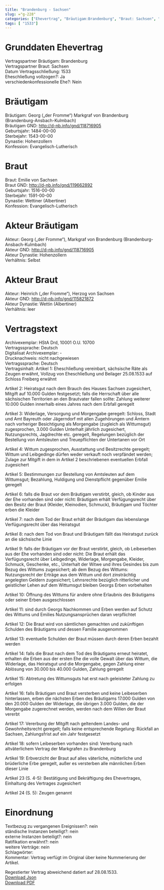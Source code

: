 ```yaml
---
title: "Brandenburg - Sachsen"
slug: ="g-228"
categories: ["Ehevertrag", "Bräutigam:Brandenburg", "Braut: Sachsen", "Eheschließung vollzogen?:Ja", "verschiedenkonfessionelle Ehe?:Nein", "Dynastie Bräutigam:Hohenzollern", "Akteur Bräutigam:Georg („der Fromme“), Markgraf von Brandenburg (Brandenburg-Ansbach-Kulmbach)", "Akteur Braut:Heinrich („der Fromme“), Herzog von Sachsen", "Textbezug?:nein", "Ständisch?:nein", "Ratifikation?:nein", "Sonstiges?:nein", "Bräutigam:Brandenburg", "Braut: Sachsen"]
tags: [ "1533"]
---
```

<!--more-->

# Grunddaten Ehevertrag

Vertragspartner Bräutigam: Brandenburg<br>
Vertragspartner Braut: Sachsen<br>
Datum Vertragsschließung: 1533<br>
Eheschließung vollzogen?: Ja<br>
verschiedenkonfessionelle Ehe?: Nein<br>
# Bräutigam

Bräutigam: Georg („der Fromme“) Markgraf von Brandenburg (Brandenburg-Ansbach-Kulmbach)<br>
Bräutigam GND: http://d-nb.info/gnd/118716905<br>
Geburtsjahr: 1484-00-00<br>
Sterbejahr: 1543-00-00<br>
Dynastie: Hohenzollern<br>
Konfession: Evangelisch-Lutherisch<br>
# Braut

Braut: Emilie von Sachsen<br>
Braut GND: http://d-nb.info/gnd/119662892<br>
Geburtsjahr: 1516-00-00<br>
Sterbejahr: 1591-00-00<br>
Dynastie: Wettiner (Albertiner)<br>
Konfession: Evangelisch-Lutherisch<br>
# Akteur Bräutigam

Akteur: Georg („der Fromme“), Markgraf von Brandenburg (Brandenburg-Ansbach-Kulmbach)<br>
Akteur GND: http://d-nb.info/gnd/118716905<br>
Akteur Dynastie: Hohenzollern<br>
Verhältnis: Selbst<br>
# Akteur Braut

Akteur: Heinrich („der Fromme“), Herzog von Sachsen<br>
Akteur GND: http://d-nb.info/gnd/115821872<br>
Akteur Dynastie: Wettin (Albertiner)<br>
Verhältnis: leer<br>
# Vertragstext

Archivexemplar: HStA Drd, 10001 O.U. 10700 <br>
Vertragssprache: Deutsch<br>
Digitalisat Archivexemplar: -<br>
Drucknachweis: nicht nachgewiesen<br>
Vertragssprache: Deutsch<br>
Vertragsinhalt: Artikel 1: Eheschließung vereinbart, sächsische Räte als Zeugen erwähnt, Vollzug von Eheschließung und Beilager 25.08.1533 auf Schloss Freiberg erwähnt

Artikel 2: Heiratsgut nach dem Brauch des Hauses Sachsen zugesichert, Mitgift auf 10.000 Gulden festgesetzt; falls die Herrschaft über alle sächsischen Territorien an den Brautvater fallen sollte: Zahlung weiterer 10.000 Gulden innerhalb eines Jahres nach dem Erbfall geregelt

Artikel 3: Widerlage, Versorgung und Morgengabe geregelt: Schloss, Stadt und Amt Bayreuth oder Jägerndorf mit allen Zugehörungen und Ämtern nach vorheriger Besichtigung als Morgengabe (zugleich als Wittumsgut) zugesprochen, 3.000 Gulden Unterhalt jährlich zugesichert, Nutzungsrechts, Jagdrechte etc. geregelt, Regelungen bezüglich der Bestellung von Amtsleuten und Treuepflichten der Untertanen vor Ort

Artikel 4: Wittum zugesprochen, Ausstattung und Besitzrechte geregelt; Wittum und Leibgedinge dürfen weder verkauft noch verpfändet werden; Zulage zur Mitgift in dem in Artikel 2 beschriebenen eventuellen Erbfall zugesichert

Artikel 5: Bestimmungen zur Bestellung von Amtsleuten auf dem Wittumsgut; Bezahlung, Huldigung und Dienstpflicht gegenüber Emilie geregelt

Artikel 6: falls die Braut vor dem Bräutigam verstirbt, gleich, ob Kinder aus der Ehe vorhanden sind oder nicht: Bräutigam erhält Verfügungsrecht über den Besitz der Braut (Kleider, Kleinodien, Schmuck), Bräutigam und Töchter erben die Kleider

Artikel 7: nach dem Tod der Braut erhält der Bräutigam das lebenslange Verfügungsrecht über das Heiratsgut

Artikel 8: nach dem Tod von Braut und Bräutigam fällt das Heiratsgut zurück an die sächsische Linie

Artikel 9: falls der Bräutigam vor der Braut verstirbt, gleich, ob Leibeserben aus der Ehe vorhanden sind oder nicht: Die Braut erhält das Verfügungsrecht über Leibgedinge, Widerlage, Morgengabe, Kleider, Schmuck, Geschenke, etc., Unterhalt der Witwe und ihres Gesindes bis zum Bezug des Wittums zugesichert; ab dem Bezug des Wittums: Nutzungsrecht der Erträge aus dem Wittum und dort zinsträchtig angelegten Geldern zugesichert; Lehnsrechte bezüglich ritterlicher und geistlicher Lehen auf dem Wittumsgut bleiben Georgs Erben vorbehalten 

Artikel 10: Öffnung des Wittums für andere ohne Erlaubnis des Bräutigams oder seiner Erben ausgeschlossen

Artikel 11: sind durch Georgs Nachkommen und Erben werden auf Schutz des Wittums und Emilies Nutzungsansprüchen daran verpflichtet

Artikel 12: Die Braut wird von sämtlichen gemachten und zukünftigen Schulden des Bräutigams und dessen Familie ausgenommen

Artikel 13: eventuelle Schulden der Braut müssen durch deren Erben bezahlt werden

Artikel 14: falls die Braut nach dem Tod des Bräutigams erneut heiratet, erhalten die Erben aus der ersten Ehe die volle Gewalt über das Wittum, die Widerlage, das Heiratsgut und die Morgengabe, gegen Zahlung einer Ablösung von 30.000 bis 40.000 Gulden, Zahlung geregelt

Artikel 15: Abtretung des Wittumsguts hat erst nach geleisteter Zahlung zu erfolgen

Artikel 16: falls Bräutigam und Braut versterben und keine Leibeserben hinterlassen, erben die nächsten Erben des Bräutigams 17.000 Gulden von den 20.000 Gulden der Widerlage, die übrigen 3.000 Gulden, die der Morgengabe zugerechnet werden, werden nach dem Willen der Braut vererbt

Artikel 17: Vererbung der Mitgift nach geltendem Landes- und Gewohnheitsrecht geregelt; falls keine entsprechende Regelung: Rückfall an Sachsen, Zahlungsfrist auf ein Jahr festgesetzt

Artikel 18: sofern Leibeserben vorhanden sind: Vererbung nach altväterlichem Vertrag der Markgrafen zu Brandenburg

Artikel 19: Erbverzicht der Braut auf alles väterliche, mütterliche und brüderliche Erbe geregelt, außer es versterben alle männlichen Erben dieser Linie 

Artikel 23 (S. 4-5): Bestätigung und Bekräftigung des Ehevertrages, Einhaltung des Vertrages zugesichert

Artikel 24 (S. 5): Zeugen genannt<br>
# Einordnung

Textbezug zu vergangenen Ereignissen?: nein<br>
ständische Instanzen beteiligt?: nein<br>
externe Instanzen beteiligt?: nein<br>
Ratifikation erwähnt?: nein<br>
weitere Verträge: nein<br>
Schlagwörter: <br>
Kommentar: Vertrag verfügt im Original über keine Nummerierung der Artikel.

Regestierter Vertrag abweichend datiert auf 28.08.1533.<br>
[Download Json](/vertraege/vertrag-228.json)<br>
[Download PDF](/vertraege/v142.pdf)